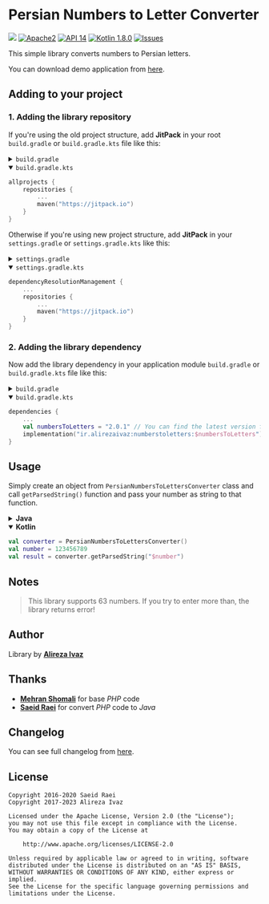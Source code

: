 # Persian Numbers to Letter Converter

[![](https://jitpack.io/v/ir.alirezaivaz/numberstoletters.svg)](https://jitpack.io/#ir.alirezaivaz/numberstoletters)
[![Apache2](http://img.shields.io/badge/license-APACHE2-blue.svg)](https://www.apache.org/licenses/LICENSE-2.0.html)
[![API 14](https://img.shields.io/badge/Min%20API-14-brightgreen)](https://developer.android.com/about/versions/lollipop)
[![Kotlin 1.8.0](https://img.shields.io/badge/Kotlin-1.8.0-blueviolet)](https://kotlinlang.org)
[![Issues](https://img.shields.io/github/issues/AlirezaIvaz/NumbersToLetters)](https://github.com/AlirezaIvaz/NumberToLetters/issues)

This simple library converts numbers to Persian letters.

You can download demo application
from [here](https://github.com/AlirezaIvaz/NumbersToLetters/raw/master/app/release/app-release.apk).

## Adding to your project

### 1. Adding the library repository

If you're using the old project structure, add **JitPack** in your root `build.gradle`
or `build.gradle.kts` file like this:

<details>
<summary><code>build.gradle</code></summary>

```groovy
allprojects {
    repositories {
        ...
        maven {
            url 'https://jitpack.io'
        }
    }
}
```

</details>

<details open>
<summary><code>build.gradle.kts</code></summary>

```kotlin
allprojects {
    repositories {
        ...
        maven("https://jitpack.io")
    }
}
```

</details>

Otherwise if you're using new project structure, add **JitPack** in your `settings.gradle`
or `settings.gradle.kts` like this:

<details>
<summary><code>settings.gradle</code></summary>

```groovy
dependencyResolutionManagement {
    ...
    repositories {
        ...
        maven {
            url 'https://jitpack.io'
        }
    }
}
```

</details>

<details open>
<summary><code>settings.gradle.kts</code></summary>

```kotlin
dependencyResolutionManagement {
    ...
    repositories {
        ...
        maven("https://jitpack.io")
    }
}
```

</details>

### 2. Adding the library dependency

Now add the library dependency in your application module `build.gradle` or `build.gradle.kts` file
like this:

<details>
<summary><code>build.gradle</code></summary>

```groovy
dependencies {
    ...
    def numbersToLetters = "2.0.1" // You can find the latest version from releases page
    implementation "ir.alirezaivaz:numberstoletters:$numbersToLetters"
}
```

</details>

<details open>
<summary><code>build.gradle.kts</code></summary>

```kotlin
dependencies {
    ...
    val numbersToLetters = "2.0.1" // You can find the latest version from releases page
    implementation("ir.alirezaivaz:numberstoletters:$numbersToLetters")
}
```

</details>

## Usage

Simply create an object from `PersianNumbersToLettersConverter` class and call
`getParsedString()` function and pass your number as string to that function.

<details>
<summary><b>Java</b></summary>

```java
PersianNumbersToLettersConverter converter = new PersianNumbersToLettersConverter();
Int number = 123456789;
String inputNumber = Integer.toString(number);
String result = converter.getParsedString(inputNumber);
```

</details>

<details open>
<summary><b>Kotlin</b></summary>

```kotlin
val converter = PersianNumbersToLettersConverter()
val number = 123456789
val result = converter.getParsedString("$number")
```

</details>

## Notes

> This library supports 63 numbers. If you try to enter more than, the library returns error!

## Author

Library by **[Alireza Ivaz](https://github.com/AlirezaIvaz)**

## Thanks

* **[Mehran Shomali](http://mshomali.ir)** for base *PHP* code
* **[Saeid Raei](https://saeid.me)** for convert *PHP* code to *Java*

## Changelog

You can see full changelog from [here](CHANGELOG.md).

## License

    Copyright 2016-2020 Saeid Raei
    Copyright 2017-2023 Alireza Ivaz

    Licensed under the Apache License, Version 2.0 (the "License");
    you may not use this file except in compliance with the License.
    You may obtain a copy of the License at

        http://www.apache.org/licenses/LICENSE-2.0

    Unless required by applicable law or agreed to in writing, software
    distributed under the License is distributed on an "AS IS" BASIS,
    WITHOUT WARRANTIES OR CONDITIONS OF ANY KIND, either express or implied.
    See the License for the specific language governing permissions and
    limitations under the License.

